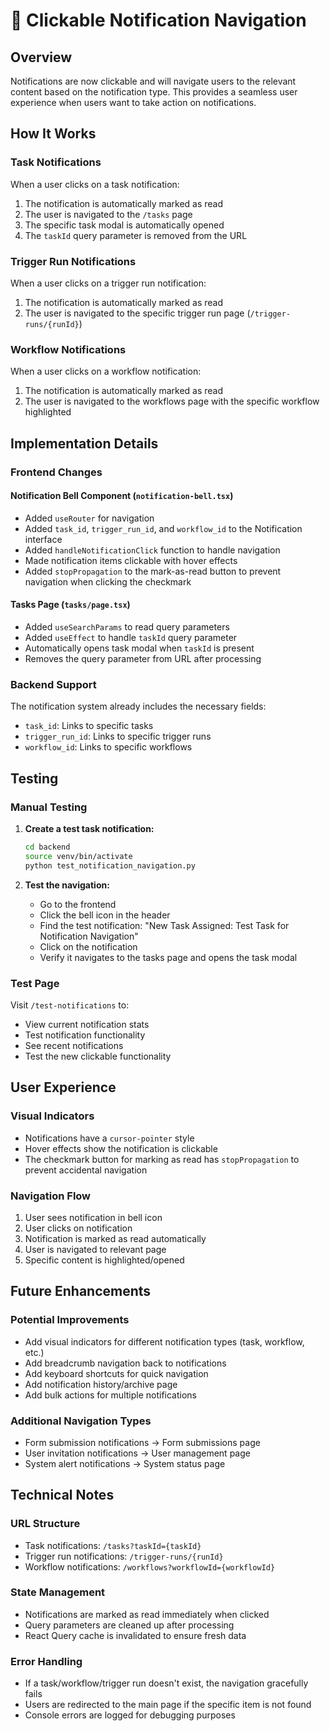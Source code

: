 # 🔗 Clickable Notification Navigation

## Overview

Notifications are now clickable and will navigate users to the relevant content based on the notification type. This provides a seamless user experience when users want to take action on notifications.

## How It Works

### Task Notifications
When a user clicks on a task notification:
1. The notification is automatically marked as read
2. The user is navigated to the `/tasks` page
3. The specific task modal is automatically opened
4. The `taskId` query parameter is removed from the URL

### Trigger Run Notifications
When a user clicks on a trigger run notification:
1. The notification is automatically marked as read
2. The user is navigated to the specific trigger run page (`/trigger-runs/{runId}`)

### Workflow Notifications
When a user clicks on a workflow notification:
1. The notification is automatically marked as read
2. The user is navigated to the workflows page with the specific workflow highlighted

## Implementation Details

### Frontend Changes

#### Notification Bell Component (`notification-bell.tsx`)
- Added `useRouter` for navigation
- Added `task_id`, `trigger_run_id`, and `workflow_id` to the Notification interface
- Added `handleNotificationClick` function to handle navigation
- Made notification items clickable with hover effects
- Added `stopPropagation` to the mark-as-read button to prevent navigation when clicking the checkmark

#### Tasks Page (`tasks/page.tsx`)
- Added `useSearchParams` to read query parameters
- Added `useEffect` to handle `taskId` query parameter
- Automatically opens task modal when `taskId` is present
- Removes the query parameter from URL after processing

### Backend Support
The notification system already includes the necessary fields:
- `task_id`: Links to specific tasks
- `trigger_run_id`: Links to specific trigger runs
- `workflow_id`: Links to specific workflows

## Testing

### Manual Testing
1. **Create a test task notification:**
   ```bash
   cd backend
   source venv/bin/activate
   python test_notification_navigation.py
   ```

2. **Test the navigation:**
   - Go to the frontend
   - Click the bell icon in the header
   - Find the test notification: "New Task Assigned: Test Task for Notification Navigation"
   - Click on the notification
   - Verify it navigates to the tasks page and opens the task modal

### Test Page
Visit `/test-notifications` to:
- View current notification stats
- Test notification functionality
- See recent notifications
- Test the new clickable functionality

## User Experience

### Visual Indicators
- Notifications have a `cursor-pointer` style
- Hover effects show the notification is clickable
- The checkmark button for marking as read has `stopPropagation` to prevent accidental navigation

### Navigation Flow
1. User sees notification in bell icon
2. User clicks on notification
3. Notification is marked as read automatically
4. User is navigated to relevant page
5. Specific content is highlighted/opened

## Future Enhancements

### Potential Improvements
- Add visual indicators for different notification types (task, workflow, etc.)
- Add breadcrumb navigation back to notifications
- Add keyboard shortcuts for quick navigation
- Add notification history/archive page
- Add bulk actions for multiple notifications

### Additional Navigation Types
- Form submission notifications → Form submissions page
- User invitation notifications → User management page
- System alert notifications → System status page

## Technical Notes

### URL Structure
- Task notifications: `/tasks?taskId={taskId}`
- Trigger run notifications: `/trigger-runs/{runId}`
- Workflow notifications: `/workflows?workflowId={workflowId}`

### State Management
- Notifications are marked as read immediately when clicked
- Query parameters are cleaned up after processing
- React Query cache is invalidated to ensure fresh data

### Error Handling
- If a task/workflow/trigger run doesn't exist, the navigation gracefully fails
- Users are redirected to the main page if the specific item is not found
- Console errors are logged for debugging purposes 